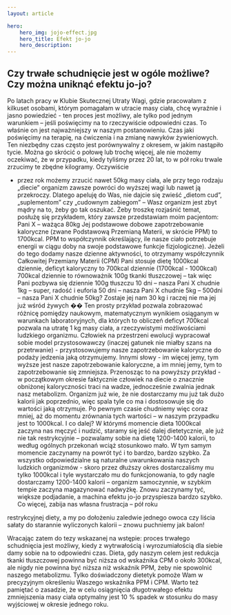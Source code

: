 ```yaml
---
layout: article

hero: 
    hero_img: jojo-effect.jpg
    hero_title: Efekt jo-jo
    hero_description: 
---
```

## Czy trwałe schudnięcie jest w ogóle możliwe? Czy można uniknąć efektu jo-jo?

Po latach pracy w Klubie Skutecznej Utraty Wagi, gdzie pracowałam z kilkuset osobami, którym
pomagałam w utracie masy ciała, chcę wyraźnie i jasno powiedzieć - ten proces jest możliwy, ale
tylko pod jednym warunkiem – jeśli poświęcimy na to rzeczywiście odpowiedni czas. To właśnie on
jest najważniejszy w naszym postanowieniu. Czas jaki poświęcimy na terapię, na ćwiczenia i na
zmianę nawyków żywieniowych. Ten niezbędny czas często jest porównywalny z okresem, w jakim
nastąpiło tycie. Można go skrócić o połowę lub trochę więcej, ale nie możemy oczekiwać, że w
przypadku, kiedy tyliśmy przez 20 lat, to w pół roku trwale zrzucimy te zbędne kilogramy. Oczywiście
- przez rok możemy zrzucić nawet 50kg masy ciała, ale przy tego rodzaju „diecie” organizm zawsze
powróci do wyższej wagi lub nawet ją przekroczy. Dlatego apeluję do Was, nie dajcie się zwieść
„dietom cud”, „suplementom” czy „cudownym zabiegom” – Wasz organizm jest zbyt mądry na to,
żeby go tak oszukać. Żeby troszkę rozjaśnić temat, posłużę się przykładem, który zawsze
przedstawiam moim pacjentom:
Pani X – ważąca 80kg
Jej podstawowe dobowe zapotrzebowanie kaloryczne (zwane Podstawową Przemianą Materii, w
skrócie PPM) to 1700kcal. PPM to współczynnik określający, ile nasze ciało potrzebuje energii w ciągu
doby na swoje podstawowe funkcje fizjologiczne). Jeżeli do tego dodamy nasze dzienne aktywności,
to otrzymamy współczynnik Całkowitej Przemiany Materii (CPM)
Pani stosuje dietę 1000kcal dziennie, deficyt kaloryczny to 700kcal dziennie (1700kcal - 1000kcal)
700kcal dziennie to równoważnik 100g tkanki tłuszczowej – tak więc Pani pozbywa się dziennie 100g
tłuszczu
10 dni – nasza Pani X chudnie 1kg – super, radość i euforia
50 dni – nasza Pani X chudnie 5kg –
500dni – nasza Pani X chudnie 50kg? Zostaje jej nam 30 kg i raczej nie ma jej już wśród żywych ��
Ten prosty przykład pozwala zobrazować różnicę pomiędzy naukowym, matematycznym wynikiem
osiąganym w warunkach laboratoryjnych, dla których to obliczeń deficyt 700kcal pozwala na utratę 1
kg masy ciała, a rzeczywistymi możliwościami ludzkiego organizmu. Człowiek na przestrzeni ewolucji
wypracował sobie model przystosowawczy (inaczej gatunek nie miałby szans na przetrwanie) -
przystosowujemy nasze zapotrzebowanie kaloryczne do podaży jedzenia jaką otrzymujemy. Innymi
słowy - im więcej jemy, tym wyższe jest nasze zapotrzebowanie kaloryczne, a im mniej jemy, tym to
zapotrzebowanie się zmniejsza. Przenosząc to na powyższy przykład - w początkowym okresie
faktycznie człowiek na diecie o znacznie obniżonej kaloryczności traci na wadze, jednocześnie zwalnia
jednak nasz metabolizm. Organizm już wie, że nie dostarczamy mu już tak dużo kalorii jak
poprzednio, więc spala tyle co ma i dostosowuje się do wartości jaką otrzymuje. Po pewnym czasie
chudniemy więc coraz mniej, aż do momentu zrównania tych wartości – w naszym przypadku jest to
1000kcal. I co dalej? W którymś momencie dieta 1000kcal zaczyna nas męczyć i nudzić, staramy się
jeść dalej dietetycznie, ale już nie tak restrykcyjnie – pozwalamy sobie na dietę 1200-1400 kalorii, to
według ogólnych przekonań wciąż stosunkowo mało. W tym samym momencie zaczynamy na powrót
tyć i to bardzo, bardzo szybko. Za wszystko odpowiedzialne są naturalne uwarunkowania naszych
ludzkich organizmów - skoro przez dłuższy okres dostarczaliśmy mu tylko 1000kcal i tyle wystarczało
mu do funkcjonowania, to gdy nagle dostarczamy 1200-1400 kalorii – organizm samoczynnie, w
szybkim tempie zaczyna magazynować nadwyżkę. Znowu zaczynamy tyć, większe podjadanie, a
machina efektu jo-jo przyspiesza bardzo szybko. Co więcej, zabija nas własna frustracja – pół roku

restrykcyjnej diety, a my po dołożeniu zaledwie jednego owoca czy liścia sałaty do starannie
wyliczonych kalorii – znowu puchniemy jak balon!

Wracając zatem do tezy wskazanej na wstępie: proces trwałego schudnięcia jest możliwy, kiedy z
wytrwałością i wyrozumiałością dla siebie damy sobie na to odpowiedni czas. Dieta, gdy naszym
celem jest redukcja tkanki tłuszczowej powinna być niższa od wskaźnika CPM o około 300kcal, ale
nigdy nie powinna być niższa niż wskaźnik PPM, żeby nie spowolnić naszego metabolizmu. Tylko
doświadczony dietetyk pomoże Wam w precyzyjnym określeniu Waszego wskaźnika PPM i CPM.
Warto też pamiętać o zasadzie, że w celu osiągnięcia długotrwałego efektu zmniejszenia masy ciała
optymalny jest 10 % spadek w stosunku do masy wyjściowej w okresie jednego roku.
